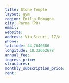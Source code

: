 ```yaml
---
title: Stone Temple
layout: gym
region: Emilia Romagna
city: Parma (PR)
email: 
website: 
address: Via Sicuri, 17/a
phone: 
latitude: 44.7640686
longitude: 10.32662678
annual_fee: 
ingress_price: 
structures: 
monthly_subscription_price: 
rent: 
---
```


